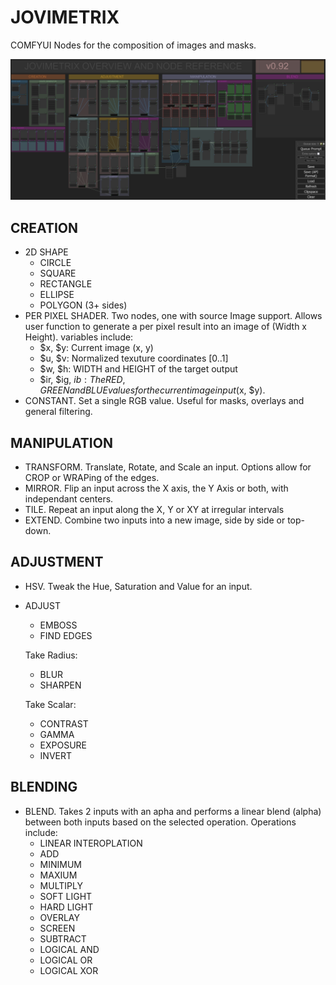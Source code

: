 # JOVIMETRIX
COMFYUI Nodes for the composition of images and masks.

![image](res/overview.png)

CREATION
--------

* 2D SHAPE
  * CIRCLE
  * SQUARE
  * RECTANGLE
  * ELLIPSE
  * POLYGON (3+ sides)
* PER PIXEL SHADER. Two nodes, one with source Image support. Allows user function to generate a per pixel result into an image of (Width x Height). variables include:
  * $x, $y: Current image (x, y)
  * $u, $v: Normalized texuture coordinates [0..1]
  * $w, $h: WIDTH and HEIGHT of the target output
  * $ir, $ig, $ib: The RED, GREEN and BLUE values for the current image input ($x, $y).
* CONSTANT. Set a single RGB value. Useful for masks, overlays and general filtering.

MANIPULATION
--------------

* TRANSFORM. Translate, Rotate, and Scale an input. Options allow for CROP or WRAPing of the edges.
* MIRROR. Flip an input across the X axis, the Y Axis or both, with independant centers.
* TILE. Repeat an input along the X, Y or XY at irregular intervals
* EXTEND. Combine two inputs into a new image, side by side or top-down.

ADJUSTMENT
---------

* HSV. Tweak the Hue, Saturation and Value for an input.

* ADJUST
  * EMBOSS
  * FIND EDGES

  Take Radius:
    * BLUR
    * SHARPEN

  Take Scalar:
    * CONTRAST
    * GAMMA
    * EXPOSURE
    * INVERT

BLENDING
--------

* BLEND. Takes 2 inputs with an apha and performs a linear blend (alpha) between both inputs based on the selected operation. Operations include:
  * LINEAR INTEROPLATION
  * ADD
  * MINIMUM
  * MAXIUM
  * MULTIPLY
  * SOFT LIGHT
  * HARD LIGHT
  * OVERLAY
  * SCREEN
  * SUBTRACT
  * LOGICAL AND
  * LOGICAL OR
  * LOGICAL XOR
